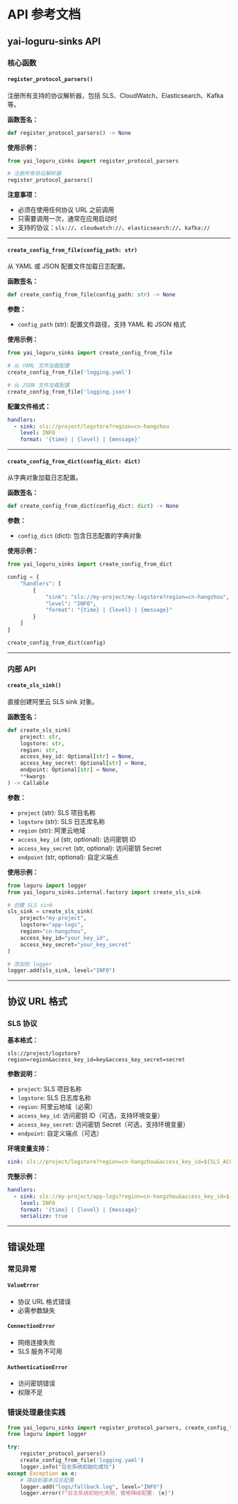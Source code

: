 # API 参考文档

## yai-loguru-sinks API

### 核心函数

#### `register_protocol_parsers()`

注册所有支持的协议解析器，包括 SLS、CloudWatch、Elasticsearch、Kafka 等。

**函数签名：**
```python
def register_protocol_parsers() -> None
```

**使用示例：**
```python
from yai_loguru_sinks import register_protocol_parsers

# 注册所有协议解析器
register_protocol_parsers()
```

**注意事项：**
- 必须在使用任何协议 URL 之前调用
- 只需要调用一次，通常在应用启动时
- 支持的协议：`sls://`、`cloudwatch://`、`elasticsearch://`、`kafka://`

---

#### `create_config_from_file(config_path: str)`

从 YAML 或 JSON 配置文件加载日志配置。

**函数签名：**
```python
def create_config_from_file(config_path: str) -> None
```

**参数：**
- `config_path` (str): 配置文件路径，支持 YAML 和 JSON 格式

**使用示例：**
```python
from yai_loguru_sinks import create_config_from_file

# 从 YAML 文件加载配置
create_config_from_file('logging.yaml')

# 从 JSON 文件加载配置
create_config_from_file('logging.json')
```

**配置文件格式：**
```yaml
handlers:
  - sink: sls://project/logstore?region=cn-hangzhou
    level: INFO
    format: '{time} | {level} | {message}'
```

---

#### `create_config_from_dict(config_dict: dict)`

从字典对象加载日志配置。

**函数签名：**
```python
def create_config_from_dict(config_dict: dict) -> None
```

**参数：**
- `config_dict` (dict): 包含日志配置的字典对象

**使用示例：**
```python
from yai_loguru_sinks import create_config_from_dict

config = {
    "handlers": [
        {
            "sink": "sls://my-project/my-logstore?region=cn-hangzhou",
            "level": "INFO",
            "format": "{time} | {level} | {message}"
        }
    ]
}

create_config_from_dict(config)
```

---

### 内部 API

#### `create_sls_sink()`

直接创建阿里云 SLS sink 对象。

**函数签名：**
```python
def create_sls_sink(
    project: str,
    logstore: str,
    region: str,
    access_key_id: Optional[str] = None,
    access_key_secret: Optional[str] = None,
    endpoint: Optional[str] = None,
    **kwargs
) -> Callable
```

**参数：**
- `project` (str): SLS 项目名称
- `logstore` (str): SLS 日志库名称
- `region` (str): 阿里云地域
- `access_key_id` (str, optional): 访问密钥 ID
- `access_key_secret` (str, optional): 访问密钥 Secret
- `endpoint` (str, optional): 自定义端点

**使用示例：**
```python
from loguru import logger
from yai_loguru_sinks.internal.factory import create_sls_sink

# 创建 SLS sink
sls_sink = create_sls_sink(
    project="my-project",
    logstore="app-logs",
    region="cn-hangzhou",
    access_key_id="your_key_id",
    access_key_secret="your_key_secret"
)

# 添加到 logger
logger.add(sls_sink, level="INFO")
```

---

## 协议 URL 格式

### SLS 协议

**基本格式：**
```
sls://project/logstore?region=region&access_key_id=key&access_key_secret=secret
```

**参数说明：**
- `project`: SLS 项目名称
- `logstore`: SLS 日志库名称
- `region`: 阿里云地域（必需）
- `access_key_id`: 访问密钥 ID（可选，支持环境变量）
- `access_key_secret`: 访问密钥 Secret（可选，支持环境变量）
- `endpoint`: 自定义端点（可选）

**环境变量支持：**
```yaml
sink: sls://project/logstore?region=cn-hangzhou&access_key_id=${SLS_ACCESS_KEY}&access_key_secret=${SLS_SECRET}
```

**完整示例：**
```yaml
handlers:
  - sink: sls://my-project/app-logs?region=cn-hangzhou&access_key_id=${SLS_ACCESS_KEY}&access_key_secret=${SLS_SECRET}&endpoint=https://cn-hangzhou.log.aliyuncs.com
    level: INFO
    format: '{time} | {level} | {message}'
    serialize: true
```

---

## 错误处理

### 常见异常

#### `ValueError`
- 协议 URL 格式错误
- 必需参数缺失

#### `ConnectionError`
- 网络连接失败
- SLS 服务不可用

#### `AuthenticationError`
- 访问密钥错误
- 权限不足

### 错误处理最佳实践

```python
from yai_loguru_sinks import register_protocol_parsers, create_config_from_file
from loguru import logger

try:
    register_protocol_parsers()
    create_config_from_file('logging.yaml')
    logger.info("日志系统初始化成功")
except Exception as e:
    # 降级到基本日志配置
    logger.add("logs/fallback.log", level="INFO")
    logger.error(f"日志系统初始化失败，使用降级配置: {e}")
```